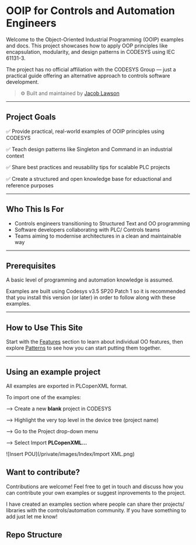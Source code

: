 # OOIP for Controls and Automation Engineers
Welcome to the Object-Oriented Industrial Programming (OOIP) examples and docs.
This project showcases how to apply OOP principles like encapsulation, modularity, and design patterns in CODESYS using IEC 61131-3.

The project has no official affiliation with the CODESYS Group — just a practical guide offering an alternative approach to controls software development.

> ⚙️ Built and maintained by [Jacob Lawson](https://www.linkedin.com/in/jacob-lawson/)

---

## Project Goals

✅ Provide practical, real-world examples of OOIP principles using CODESYS

✅ Teach design patterns like Singleton and Command in an industrial context

✅ Share best practices and reusability tips for scalable PLC projects

✅ Create a structured and open knowledge base for eduactional and reference purposes

---

## Who This Is For

- Controls engineers transitioning to Structured Text and OO programming
- Software developers collaborating with PLC/ Controls teams
- Teams aiming to modernise architectures in a clean and maintainable way

---

## Prerequisites

A basic level of programming and automation knowledge is assumed. 

Examples are built using Codesys v3.5 SP20 Patch 1 so it is recommended that you install this version (or later) in order to follow along with these examples.

---

## How to Use This Site

Start with the [Features](./Features/FunctionBlocks.md) section to learn about individual OO features, then explore [Patterns](./Patterns/Singleton.md) to see how you can start putting them together.

---

## Using an example project

All examples are exported in PLCopenXML format.

To import one of the examples:

--> Create a new **blank** project in CODESYS

--> Highlight the very top level in the device tree (project name)

--> Go to the Project drop-down menu

--> Select Import **PLCopenXML...**

![Insert POU](/private/images/Index/Import XML.png)

## Want to contribute?

Contributions are welcome! Feel free to get in touch and discuss how you can contribute your own examples or suggest inprovements to the project.

I have created an examples section where people can share ther projects/ libraries with the controls/automation community. If you have something to add just let me know!

## Repo Structure

